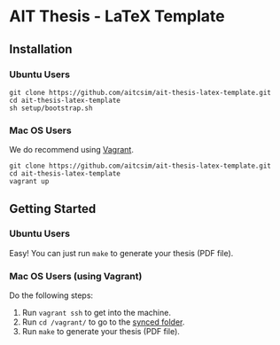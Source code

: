 # AIT Thesis - LaTeX Template

Installation
------------
### Ubuntu Users
```
git clone https://github.com/aitcsim/ait-thesis-latex-template.git
cd ait-thesis-latex-template
sh setup/bootstrap.sh
```

### Mac OS Users
We do recommend using <a href="https://www.vagrantup.com/" target="_blank">Vagrant</a>.
```
git clone https://github.com/aitcsim/ait-thesis-latex-template.git
cd ait-thesis-latex-template
vagrant up
```

Getting Started
------------
### Ubuntu Users
Easy! You can just run `make` to generate your thesis (PDF file).

### Mac OS Users (using Vagrant)
Do the following steps:
  1. Run `vagrant ssh` to get into the machine.
  2. Run `cd /vagrant/` to go to the <a href="http://docs.vagrantup.com/v2/synced-folders/" target="_blank">synced folder</a>.
  3. Run `make` to generate your thesis (PDF file).
